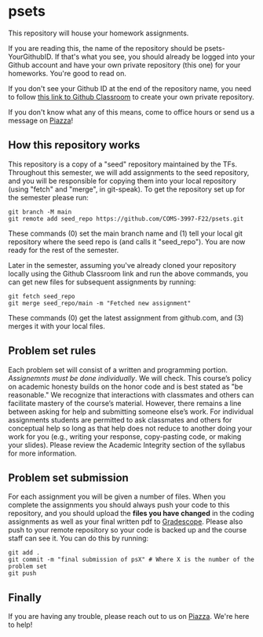 # psets

This repository will house your homework assignments.

If you are reading this, the name of the repository should be psets-YourGithubID. If that's what you see, you should already be logged into your Github account and have your own private repository (this one) for your homeworks. You're good to read on.

If you don't see your Github ID at the end of the repository name, you need to follow [this link to Github Classroom](https://classroom.github.com/a/x7s8RtoT) to create your own private repository.

If you don't know what any of this means, come to office hours or send us a message on [Piazza](https://piazza.com/class/l7anzx0t9lp1ao)!

## How this repository works
This repository is a copy of a "seed" repository maintained by the TFs. Throughout this semester, we will add assignments to the seed repository, and you will be responsible for copying them into your local repository (using "fetch" and "merge", in git-speak). To get the repository set up for the semester please run:
```
git branch -M main
git remote add seed_repo https://github.com/COMS-3997-F22/psets.git
```
These commands (0) set the main branch name and (1) tell your local git repository where the seed repo is (and calls it "seed_repo"). You are now ready for the rest of the semester.

Later in the semester, assuming you've already cloned your repository locally using the Github Classroom link and run the above commands, you can get new files for subsequent assignments by running:
```
git fetch seed_repo
git merge seed_repo/main -m "Fetched new assignment"
```
These commands (0) get the latest assignment from github.com, and (3) merges it with your local files.

## Problem set rules
Each problem set will consist of a written and programming portion. *Assignemnts must be done individually*. We will check. This course’s policy on academic honesty builds on the honor code and is best stated as "be reasonable." We recognize that interactions with classmates and others can facilitate mastery of the course’s material. However, there remains a line between asking for help and submitting someone else’s work. For individual assignments students are permitted to ask classmates and others for conceptual help so long as that help does not reduce to another doing your work for you (e.g., writing your response, copy-pasting code, or making your slides). Please review the Academic Integrity section of the syllabus for more information.

## Problem set submission
For each assignment you will be given a number of files. When you complete the assignments you should always push your code to this repository, and you should upload the **files you have changed** in the coding assignments as well as your final written pdf to [Gradescope](https://www.gradescope.com/courses/426426). Please also push to your remote repository so your code is backed up and the course staff can see it. You can do this by running:
```
git add .
git commit -m "final submission of psX" # Where X is the number of the problem set
git push
```

## Finally
If you are having any trouble, please reach out to us on [Piazza](https://piazza.com/class/l7anzx0t9lp1ao). We're here to help!